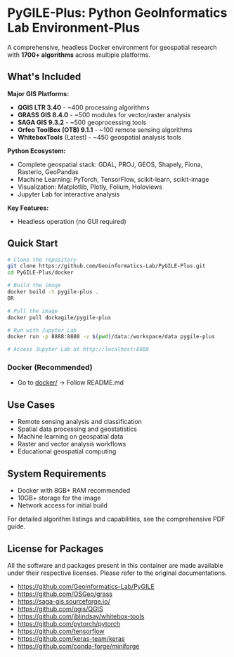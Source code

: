# PyGILE-Plus: Python GeoInformatics Lab Environment-Plus

A comprehensive, headless Docker environment for geospatial research with **1700+ algorithms** across multiple platforms.

## What's Included

**Major GIS Platforms:**
- **QGIS LTR 3.40** - ~400 processing algorithms
- **GRASS GIS 8.4.0** - ~500 modules for vector/raster analysis
- **SAGA GIS 9.3.2** - ~500 geoprocessing tools
- **Orfeo ToolBox (OTB) 9.1.1** - ~100 remote sensing algorithms
- **WhiteboxTools** (Latest) - ~450 geospatial analysis tools

**Python Ecosystem:**
- Complete geospatial stack: GDAL, PROJ, GEOS, Shapely, Fiona, Rasterio, GeoPandas
- Machine Learning: PyTorch, TensorFlow, scikit-learn, scikit-image
- Visualization: Matplotlib, Plotly, Folium, Holoviews
- Jupyter Lab for interactive analysis

**Key Features:**
- Headless operation (no GUI required)


## Quick Start

```bash
# Clone the repository
git clone https://github.com/Geoinformatics-Lab/PyGILE-Plus.git
cd PyGILE-Plus/docker

# Build the image
docker build -t pygile-plus .
OR

# Pull the image
docker pull dockagile/pygile-plus

# Run with Jupyter Lab
docker run -p 8888:8888 -v $(pwd)/data:/workspace/data pygile-plus

# Access Jupyter Lab at http://localhost:8888
```

### Docker (Recommended)
- Go to [docker/](https://github.com/Geoinformatics-Lab/PyGILE-Plus/tree/main/docker) → Follow README.md


## Use Cases

- Remote sensing analysis and classification
- Spatial data processing and geostatistics
- Machine learning on geospatial data
- Raster and vector analysis workflows
- Educational geospatial computing

## System Requirements

- Docker with 8GB+ RAM recommended
- 10GB+ storage for the image
- Network access for initial build

For detailed algorithm listings and capabilities, see the comprehensive PDF guide.

## License for Packages
All the software and packages present in this container are made available under their respective licenses. Please refer to the original documentations.

- https://github.com/Geoinformatics-Lab/PyGILE
- https://github.com/OSGeo/grass
- https://saga-gis.sourceforge.io/
- https://github.com/qgis/QGIS
- https://github.com/jblindsay/whitebox-tools
- https://github.com/pytorch/pytorch
- https://github.com/tensorflow
- https://github.com/keras-team/keras
- https://github.com/conda-forge/miniforge
